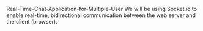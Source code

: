 Real-Time-Chat-Application-for-Multiple-User
We will be using Socket.io to enable real-time, bidirectional communication between the web server and the client (browser).

